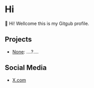 # Hi

👋 Hi! Wellcome this is my Gitgub profile.

## Projects

- [None](blank): ....?....
  
## Social Media

- [X.com](https://twitter.com/bepin__)

